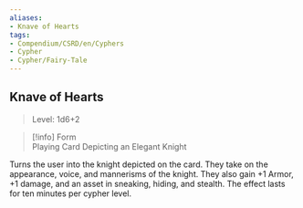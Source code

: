 ```yaml
---
aliases:
- Knave of Hearts
tags:
- Compendium/CSRD/en/Cyphers
- Cypher
- Cypher/Fairy-Tale
---
```


  
## Knave of Hearts  
>Level: 1d6+2  
  
>[!info] Form  
>Playing Card Depicting an Elegant Knight
  
Turns the user into the knight depicted on the card. They take on the appearance, voice, and mannerisms of the knight. They also gain +1 Armor, +1 damage, and an asset in sneaking, hiding, and stealth. The effect lasts for ten minutes per cypher level.